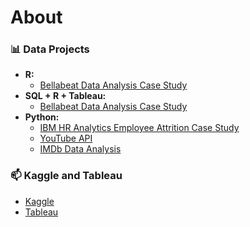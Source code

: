 # About

### 📊 Data Projects 
- **R:** 
  - [Bellabeat Data Analysis Case Study](https://github.com/karlyndiary/Bellabeat_Data_Analytics_Capstone) 
- **SQL + R + Tableau:** 
  - [Bellabeat Data Analysis Case Study](https://github.com/karlyndiary/Bellabeat_Data_Analytics_Capstone)
- **Python:** 
  - [IBM HR Analytics Employee Attrition Case Study](https://github.com/karlyndiary/IBM-HR-Analytics-Employee-Attrition-Capstone) 
  - [YouTube API](https://github.com/karlyndiary/YouTube-API)
  - [IMDb Data Analysis](https://github.com/karlyndiary/IMDb-Data-Analysis)

### 📫 Kaggle and Tableau
- [Kaggle](https://www.kaggle.com/karenjudelyn)
- [Tableau](https://public.tableau.com/app/profile/karen.judelyn.fernandes)
